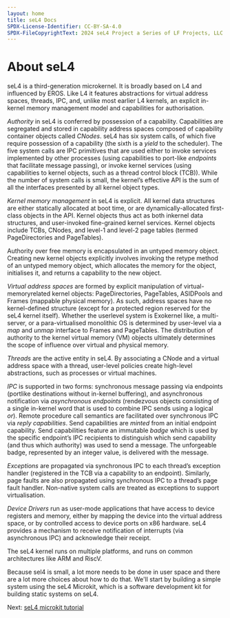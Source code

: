 ```yaml
---
layout: home
title: seL4 Docs
SPDX-License-Identifier: CC-BY-SA-4.0
SPDX-FileCopyrightText: 2024 seL4 Project a Series of LF Projects, LLC.
---
```

<h1>About seL4</h1>

<p>
    seL4 is a third-generation microkernel. It is broadly based on L4 and influenced by EROS. Like L4 it features abstractions for virtual address spaces, threads, IPC, and, unlike most earlier L4 kernels, an explicit in-kernel memory management model and capabilities for authorisation.
</p>
<p>
    <em>Authority</em> in seL4 is conferred by possession of a capability. Capabilities are segregated and stored in capability address spaces composed of capability container objects called <em>CNodes</em>. seL4 has six system calls, of which five require possession of a capability (the sixth is a <em>yield</em> to the scheduler). The five system calls are IPC primitives that are used either to invoke services implemented by other processes (using capabilities to port-like <em>endpoints</em> that facilitate message passing), or invoke kernel services (using capabilities to kernel objects, such as a thread control block (TCB)). While the number of system calls is small, the kernel’s effective API is the sum of all the interfaces presented by all kernel object types.
</p>
<p>
    <em>Kernel memory management</em> in seL4 is explicit. All kernel data structures are either statically allocated at boot time, or are dynamically-allocated first-class objects in the API. Kernel objects thus act as both inkernel data structures, and user-invoked fine-grained kernel services. Kernel objects include TCBs, CNodes, and level-1 and level-2 page tables (termed PageDirectories and PageTables).
</p>
<p>
    Authority over free memory is encapsulated in an untyped memory object. Creating new kernel objects explicitly involves invoking the retype method of an untyped
memory object, which allocates the memory for the object, initialises it, and returns a capability to the new object.
</p>
<p>
    <em>Virtual address spaces</em> are formed by explicit manipulation of virtual-memoryrelated kernel objects: PageDirectories, PageTables, ASIDPools and Frames (mappable physical memory). As such, address spaces have no kernel-defined structure (except for a protected region reserved for the seL4 kernel itself). Whether the userlevel system is Exokernel like, a multi-server, or a para-virtualised monolithic OS is determined by user-level via a <em>map</em> and <em>unmap</em> interface to Frames and PageTables. The distribution of authority to the kernel virtual memory (VM) objects ultimately determines the scope of influence over virtual and physical memory.
</p>
<p>
    <em>Threads</em> are the active entity in seL4. By associating a CNode and a virtual address space with a thread, user-level policies create high-level abstractions, such as processes or virtual machines.
</p>
<p>
    <em>IPC</em> is supported in two forms: synchronous message passing via endpoints (portlike destinations without in-kernel buffering), and asynchronous notification via <em>asynchronous endpoints</em> (rendezvous objects consisting of a single in-kernel word that is used to combine IPC sends using a logical <em>or</em>). Remote procedure call semantics are facilitated over synchronous IPC via <em>reply capabilities</em>. Send capabilities are <em>minted</em> from an initial endpoint capability. Send capabilities feature an immutable <em>badge</em> which is used by the specific endpoint’s IPC recipients to distinguish which send capability (and thus which authority) was used to send a message. The unforgeable badge, represented by an integer value, is delivered with the message.
</p>
<p>
    <em>Exceptions</em> are propagated via synchronous IPC to each thread’s exception handler (registered in the TCB via a capability to an endpoint). Similarly, page faults are also propagated using synchronous IPC to a thread’s page fault handler. Non-native system calls are treated as exceptions to support virtualisation.
</p>
<p>
    <em>Device Drivers</em> run as user-mode applications that have access to device registers and memory, either by mapping the device into the virtual address space, or by controlled access to device ports on x86 hardware. seL4 provides a mechanism to receive notification of interrupts (via asynchronous IPC) and acknowledge their receipt.
</p>
<p>
    The seL4 kernel runs on multiple platforms, and runs on common architectures like ARM and RiscV.
</p>
<p>
    Because sel4 is small, a lot more needs to be done in user space and there are a lot more choices about how to do that. We'll start by building a simple system using the seL4 Microkit, which is a software development kit for building static systems on seL4.
</p>
<p>
    Next: <a href="microkit">seL4 microkit tutorial</a>
</p>